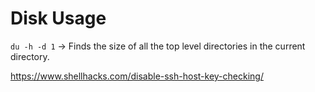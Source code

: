 Disk Usage
==========

`du -h -d 1` -> Finds the size of all the top level directories in the current
directory.

https://www.shellhacks.com/disable-ssh-host-key-checking/
